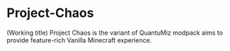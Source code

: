 # Project-Chaos
(Working title) Project Chaos is the variant of QuantuMiz modpack aims to provide feature-rich Vanilla Minecraft experience.
